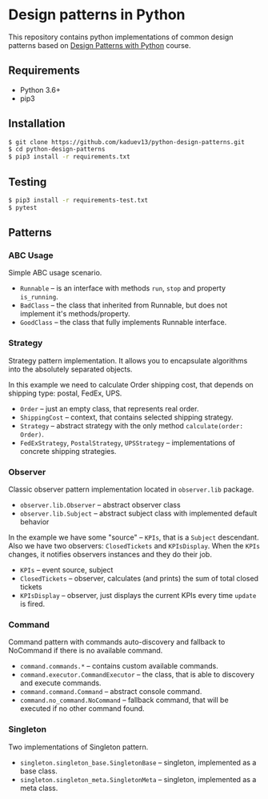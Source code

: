 # Design patterns in Python

This repository contains python implementations of common design patterns based on
[Design Patterns with Python](https://app.pluralsight.com/library/courses/python-design-patterns) course.

## Requirements

* Python 3.6+
* pip3

## Installation

```bash
$ git clone https://github.com/kaduev13/python-design-patterns.git
$ cd python-design-patterns
$ pip3 install -r requirements.txt
```

## Testing

```bash
$ pip3 install -r requirements-test.txt
$ pytest
```

## Patterns

### ABC Usage

Simple ABC usage scenario.
* `Runnable` – is an interface with methods `run`, `stop` and property `is_running`.
* `BadClass` – the class that inherited from Runnable, but does not implement it's methods/property.
* `GoodClass` – the class that fully implements Runnable interface.

### Strategy

Strategy pattern implementation. It allows you to encapsulate algorithms into the absolutely separated objects.

In this example we need to calculate Order shipping cost, that depends on shipping type: postal, FedEx, UPS.
* `Order` – just an empty class, that represents real order.
* `ShippingCost` – context, that contains selected shipping strategy.
* `Strategy` – abstract strategy with the only method `calculate(order: Order)`.
* `FedExStrategy`, `PostalStrategy`, `UPSStrategy` – implementations of concrete shipping strategies.

### Observer

Classic observer pattern implementation located in `observer.lib` package.
* `observer.lib.Observer` – abstract observer class
* `observer.lib.Subject` – abstract subject class with implemented default behavior 

In the example we have some "source" – `KPIs`, that is a `Subject` descendant. Also
we have two observers: `ClosedTickets` and `KPIsDisplay`. When the `KPIs` changes, it
notifies observers instances and they do their job.
* `KPIs` – event source, subject
* `ClosedTickets` – observer, calculates (and prints) the sum of total closed tickets
* `KPIsDisplay` – observer, just displays the current KPIs every time `update` is fired.

### Command

Command pattern with commands auto-discovery and fallback to NoCommand if there is no available command.

* `command.commands.*` – contains custom available commands.
* `command.executor.CommandExecutor` – the class, that is able to discovery and execute commands.
* `command.command.Command` – abstract console command.
* `command.no_command.NoCommand` – fallback command, that will be executed if no other command found.

### Singleton

Two implementations of Singleton pattern.

* `singleton.singleton_base.SingletonBase` – singleton, implemented as a base class.
* `singleton.singleton_meta.SingletonMeta` – singleton, implemented as a meta class.